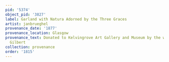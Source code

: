 ```yaml
---
pid: '5374'
object_pid: '3827'
label: Garland with Natura Adorned by the Three Graces
artist: janbrueghel
provenance_date: '1877'
provenance_location: Glasgow
provenance_text: Donated to Kelvingrove Art Gallery and Museum by the widow of Graham
  Gilbert
collection: provenance
order: '1815'
---
```

